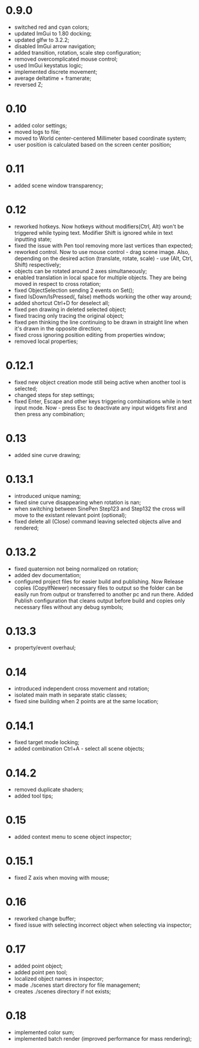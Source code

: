 # 0.9.0
- switched red and cyan colors;
- updated ImGui to 1.80 docking;
- updated glfw to 3.2.2;
- disabled ImGui arrow navigation;
- added transition, rotation, scale step configuration;
- removed overcomplicated mouse control;
- used ImGui keystatus logic;
- implemented discrete movement;
- average deltatime + framerate;
- reversed Z;
# 0.10
- added color settings;
- moved logs to file;
- moved to World center-centered Millimeter based coordinate system;
- user position is calculated based on the screen center position;
# 0.11
- added scene window transparency;
# 0.12
- reworked hotkeys. Now hotkeys without modifiers(Ctrl, Alt) won't be triggered while typing text. Modifier Shift is ignored while in text inputting state;
- fixed the issue with Pen tool removing more last vertices than expected;
- reworked control. Now to use mouse control - drag scene image. Also, depending on the desired action (translate, rotate, scale) - use (Alt, Ctrl, Shift) respectively;
- objects can be rotated around 2 axes simultaneously;
- enabled translation in local space for multiple objects. They are being moved in respect to cross rotation;
- fixed ObjectSelection sending 2 events on Set();
- fixed IsDown/IsPressed(<key>, false) methods working the other way around;
- added shortcut Ctrl+D for deselect all;
- fixed pen drawing in deleted selected object;
- fixed tracing only tracing the original object;
- fixed pen thinking the line continuing to be drawn in straight line when it's drawn in the opposite direction;
- fixed cross ignoring position editing from properties window;
- removed local properties;
# 0.12.1
- fixed new object creation mode still being active when another tool is selected;
- changed steps for step settings;
- fixed Enter, Escape and other keys triggering combinations while in text input mode. Now - press Esc to deactivate any input widgets first and then press any combination;
# 0.13
- added sine curve drawing;
# 0.13.1
- introduced unique naming;
- fixed sine curve disappearing when rotation is nan;
- when switching between SinePen Step123 and Step132 the cross will move to the existant relevant point (optional);
- fixed delete all (Close) command leaving selected objects alive and rendered;
# 0.13.2
- fixed quaternion not being normalized on rotation;
- added dev documentation;
- configured project files for easier build and publishing. 
Now Release copies (CopyIfNewer) necessary files to output so the folder can be easily run from output or transferred to another pc and run there. 
Added Publish configuration that cleans output before build and copies only necessary files without any debug symbols;
# 0.13.3
- property/event overhaul;
# 0.14
- introduced independent cross movement and rotation;
- isolated main math in separate static classes;
- fixed sine building when 2 points are at the same location;
# 0.14.1
- fixed target mode locking;
- added combination Ctrl+A - select all scene objects;
# 0.14.2
- removed duplicate shaders;
- added tool tips;
# 0.15
- added context menu to scene object inspector;
# 0.15.1
- fixed Z axis when moving with mouse; 
# 0.16
- reworked change buffer;
- fixed issue with selecting incorrect object when selecting via inspector;
# 0.17
- added point object;
- added point pen tool;
- localized object names in inspector;
- made ./scenes start directory for file management;
- creates ./scenes directory if not exists;
# 0.18
- implemented color sum;
- implemented batch render (improved performance for mass rendering);